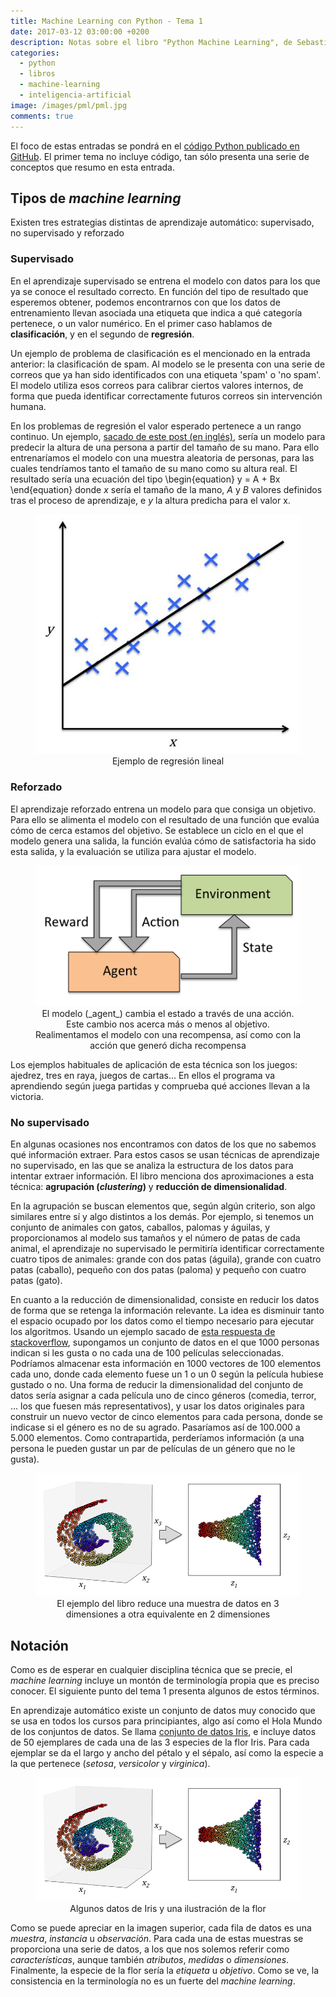 ```yaml
---
title: Machine Learning con Python - Tema 1
date: 2017-03-12 03:00:00 +0200
description: Notas sobre el libro "Python Machine Learning", de Sebastian Raschka
categories:
  - python
  - libros
  - machine-learning
  - inteligencia-artificial
image: /images/pml/pml.jpg
comments: true
---
```


El foco de estas entradas se pondrá en el [código Python publicado en GitHub](https://github.com/rasbt/python-machine-learning-book). El primer tema no incluye código, tan sólo presenta una serie de conceptos que resumo en esta entrada.

## Tipos de _machine learning_

Existen tres estrategias distintas de aprendizaje automático: supervisado, no supervisado y reforzado

### Supervisado

En el aprendizaje supervisado se entrena el modelo con datos para los que ya se conoce el resultado correcto. En función del tipo de resultado que esperemos obtener, podemos encontrarnos con que los datos de entrenamiento llevan asociada una etiqueta que indica a qué categoría pertenece, o un valor numérico. En el primer caso hablamos de **clasificación**, y en el segundo de **regresión**.

Un ejemplo de problema de clasificación es el mencionado en la entrada anterior: la clasificación de spam. Al modelo se le presenta con una serie de correos que ya han sido identificados con una etiqueta 'spam' o 'no spam'. El modelo utiliza esos correos para calibrar ciertos valores internos, de forma que pueda identificar correctamente futuros correos sin intervención humana.

En los problemas de regresión el valor esperado pertenece a un rango continuo. Un ejemplo, [sacado de este post (en inglés)](http://setosa.io/ev/ordinary-least-squares-regression/), sería un modelo para predecir la altura de una persona a partir del tamaño de su mano. Para ello entrenaríamos el modelo con una muestra aleatoria de personas, para las cuales tendríamos tanto el tamaño de su mano como su altura real. El resultado sería una ecuación del tipo 
\begin{equation}
y = A + Bx
\end{equation}
donde _x_ sería el tamaño de la mano, _A_ y _B_ valores definidos tras el proceso de aprendizaje, e _y_ la altura predicha para el valor x.

<div style="text-align:center">
    <figure>
        <img alt="Ejemplo de regresión lineal" src ="/images/pml/1_regression.png" />
        <figcaption>Ejemplo de regresión lineal</figcaption>
    </figure>
</div>

### Reforzado

El aprendizaje reforzado entrena un modelo para que consiga un objetivo. Para ello se alimenta el modelo con el resultado de una función que evalúa cómo de cerca estamos del objetivo. Se establece un ciclo en el que el modelo genera una salida, la función evalúa cómo de satisfactoria ha sido esta salida, y la evaluación se utiliza para ajustar el modelo.

<div style="text-align:center">
    <figure>
        <img alt="El modelo (agent) cambia el estado a través de una acción. Este cambio nos acerca más o menos al objetivo. Realimentamos el modelo con una recompensa, así como con la acción que generó dicha recompensa" src ="/images/pml/1_refuerzo.png" />
        <figcaption>El modelo (_agent_) cambia el estado a través de una acción. Este cambio nos acerca más o menos al objetivo. Realimentamos el modelo con una recompensa, así como con la acción que generó dicha recompensa</figcaption>
    </figure>
</div>

Los ejemplos habituales de aplicación de esta técnica son los juegos: ajedrez, tres en raya, juegos de cartas... En ellos el programa va aprendiendo según juega partidas y comprueba qué acciones llevan a la victoria. 

### No supervisado

En algunas ocasiones nos encontramos con datos de los que no sabemos qué información extraer. Para estos casos se usan técnicas de aprendizaje no supervisado, en las que se analiza la estructura de los datos para intentar extraer información. El libro menciona dos aproximaciones a esta técnica: **agrupación (_clustering_)** y **reducción de dimensionalidad**.

En la agrupación se buscan elementos que, según algún criterio, son algo similares entre sí y algo distintos a los demás. Por ejemplo, si tenemos un conjunto de animales con gatos, caballos, palomas y águilas, y proporcionamos al modelo sus tamaños y el número de patas de cada animal, el aprendizaje no supervisado le permitiría identificar correctamente cuatro tipos de animales: grande con dos patas (águila), grande con cuatro patas (caballo), pequeño con dos patas (paloma) y pequeño con cuatro patas (gato).  

En cuanto a la reducción de dimensionalidad, consiste en reducir los datos de forma que se retenga la información relevante. La idea es disminuir tanto el espacio ocupado por los datos como el tiempo necesario para ejecutar los algoritmos. Usando un ejemplo sacado de [esta respuesta de stackoverflow](http://stackoverflow.com/a/1994481), supongamos un conjunto de datos en el que 1000 personas indican si les gusta o no cada una de 100 películas seleccionadas. Podríamos almacenar esta información en 1000 vectores de 100 elementos cada uno, donde cada elemento fuese un 1 o un 0 según la película hubiese gustado o no. Una forma de reducir la dimensionalidad del conjunto de datos sería asignar a cada película uno de cinco géneros (comedia, terror, ... los que fuesen más representativos), y usar los datos originales para construir un nuevo vector de cinco elementos para cada persona, donde se indicase si el género es no de su agrado. Pasaríamos así de 100.000 a 5.000 elementos. Como contrapartida, perderíamos información (a una persona le pueden gustar un par de películas de un género que no le gusta).

<div style="text-align:center">
    <figure>
        <img alt="El ejemplo del libro reduce una muestra de datos en 3 dimensionaes a otra equivalente en 2 dimensiones" src ="/images/pml/1_compression.png" />
        <figcaption>El ejemplo del libro reduce una muestra de datos en 3 dimensiones a otra equivalente en 2 dimensiones</figcaption>
    </figure>
</div>

## Notación

Como es de esperar en cualquier disciplina técnica que se precie, el _machine learning_ incluye un montón de terminología propia que es preciso conocer. El siguiente punto del tema 1 presenta algunos de estos términos.

En aprendizaje automático existe un conjunto de datos muy conocido que se usa en todos los cursos para principiantes, algo así como el Hola Mundo de los conjuntos de datos. Se llama [conjunto de datos Iris](https://es.wikipedia.org/wiki/Iris_flor_conjunto_de_datos), e incluye datos de 50 ejemplares de cada una de las 3 especies de la flor Iris. Para cada ejemplar se da el largo y ancho del pétalo y el sépalo, así como la especie a la que pertenece (_setosa_, _versicolor_ y _virginica_).

<div style="text-align:center">
    <figure>
        <img alt="Algunos datos de Iris y una ilustración de la flor" src ="/images/pml/1_compression.png" />
        <figcaption>Algunos datos de Iris y una ilustración de la flor</figcaption>
    </figure>
</div>

Como se puede apreciar en la imagen superior, cada fila de datos es una *muestra*, *instancia* u *observación*. Para cada una de estas muestras se proporciona una serie de datos, a los que nos solemos referir como *características*, aunque también *atributos*, *medidas* o *dimensiones*. Finalmente, la especie de la flor sería la *etiqueta* u *objetivo*. Como se ve, la consistencia en la terminología no es un fuerte del _machine learning_.

